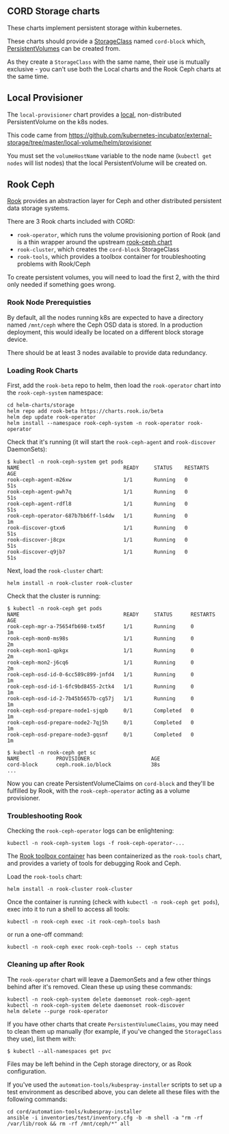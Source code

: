 ## CORD Storage charts

These charts implement persistent storage within kubernetes.

These charts should provide a
[StorageClass](https://kubernetes.io/docs/concepts/storage/storage-classes/)
named `cord-block` which,
[PersistentVolumes](https://kubernetes.io/docs/concepts/storage/persistent-volumes/)
can be created from.

As they create a `StorageClass` with the same name, their use is mutually
exclusive - you can't use both the Local charts and the Rook Ceph charts at the
same time.

## Local Provisioner

The `local-provisioner` chart provides a
[local](https://kubernetes.io/docs/concepts/storage/volumes/#local),
non-distributed PersistentVolume on the k8s nodes.

This code came from <https://github.com/kubernetes-incubator/external-storage/tree/master/local-volume/helm/provisioner>

You must set the `volumeHostName` variable to the node name (`kubectl get
nodes` will list nodes) that the local PersistentVolume will be created on.

## Rook Ceph

[Rook](https://rook.github.io/) provides an abstraction layer for Ceph and
other distributed persistent data storage systems.

There are 3 Rook charts included with CORD:

 - `rook-operator`, which runs the volume provisioning portion of Rook (and is
   a thin wrapper around the upstream [rook-ceph
   chart](https://rook.github.io/docs/rook/v0.8/helm-operator.html)
 - `rook-cluster`, which creates the `cord-block` StorageClass
 - `rook-tools`, which provides a toolbox container for troubleshooting
   problems with Rook/Ceph

To create persistent volumes, you will need to load the first 2, with the third
only needed if something goes wrong.

### Rook Node Prerequisties

By default, all the nodes running k8s are expected to have a directory named
`/mnt/ceph` where the Ceph OSD data is stored.  In a production deployment,
this would ideally be located on a different block storage device.

There should be at least 3 nodes available to provide data redundancy.

### Loading Rook Charts

First, add the `rook-beta` repo to helm, then load the `rook-operator` chart
into the `rook-ceph-system` namespace:

```shell
cd helm-charts/storage
helm repo add rook-beta https://charts.rook.io/beta
helm dep update rook-operator
helm install --namespace rook-ceph-system -n rook-operator rook-operator
```

Check that it's running (it will start the `rook-ceph-agent` and `rook-discover` DaemonSets):

```shell
$ kubectl -n rook-ceph-system get pods
NAME                                  READY     STATUS    RESTARTS   AGE
rook-ceph-agent-m26xw                 1/1       Running   0          51s
rook-ceph-agent-pwh7q                 1/1       Running   0          51s
rook-ceph-agent-rdfl8                 1/1       Running   0          51s
rook-ceph-operator-687b7bb6ff-ls4dw   1/1       Running   0          1m
rook-discover-gtxx6                   1/1       Running   0          51s
rook-discover-j8cpx                   1/1       Running   0          51s
rook-discover-q9jb7                   1/1       Running   0          51s
```

Next, load the `rook-cluster` chart:

```shell
helm install -n rook-cluster rook-cluster
```

Check that the cluster is running:

```shell
$ kubectl -n rook-ceph get pods
NAME                                  READY     STATUS      RESTARTS   AGE
rook-ceph-mgr-a-75654fb698-tx45f      1/1       Running     0          1m
rook-ceph-mon0-ms98s                  1/1       Running     0          2m
rook-ceph-mon1-qpkgx                  1/1       Running     0          2m
rook-ceph-mon2-j6cq6                  1/1       Running     0          2m
rook-ceph-osd-id-0-6cc589c899-jnfd4   1/1       Running     0          1m
rook-ceph-osd-id-1-6fc9bd8455-2ctk4   1/1       Running     0          1m
rook-ceph-osd-id-2-7b45b5657b-cg57j   1/1       Running     0          1m
rook-ceph-osd-prepare-node1-sjqpb     0/1       Completed   0          1m
rook-ceph-osd-prepare-node2-7qj5h     0/1       Completed   0          1m
rook-ceph-osd-prepare-node3-gqsnf     0/1       Completed   0          1m

$ kubectl -n rook-ceph get sc
NAME            PROVISIONER                    AGE
cord-block      ceph.rook.io/block             38s
...
```

Now you can create PersistentVolumeClaims on `cord-block` and they'll be
fulfilled by Rook, with the `rook-ceph-operator` acting as a volume provisioner.

### Troubleshooting Rook

Checking the `rook-ceph-operator` logs can be enlightening:

```shell
kubectl -n rook-ceph-system logs -f rook-ceph-operator-...
```

The [Rook toolbox container](https://rook.io/docs/rook/v0.8/toolbox.html) has
been containerized as the `rook-tools` chart, and provides a variety of tools
for debugging Rook and Ceph.

Load the `rook-tools` chart:

```shell
helm install -n rook-cluster rook-cluster
```

Once the container is running (check with `kubectl -n rook-ceph get pods`),
exec into it to run a shell to access all tools:

```shell
kubectl -n rook-ceph exec -it rook-ceph-tools bash
```

or run a one-off command:

```shell
kubectl -n rook-ceph exec rook-ceph-tools -- ceph status
```

### Cleaning up after Rook

The `rook-operator` chart will leave a DaemonSets and a few other things behind
after it's removed. Clean these up using these commands:

```shell
kubectl -n rook-ceph-system delete daemonset rook-ceph-agent
kubectl -n rook-ceph-system delete daemonset rook-discover
helm delete --purge rook-operator
```

If you have other charts that create `PersistentVolumeClaims`, you may need to
clean them up manually (for example, if you've changed the `StorageClass` they
use), list them with:

```shell
$ kubectl --all-namespaces get pvc
```

Files may be left behind in the Ceph storage directory, or as Rook configuration.

If you've used the `automation-tools/kubespray-installer` scripts to set up a
test environment as described above, you can delete all these files with the
following commands:

```shell
cd cord/automation-tools/kubespray-installer
ansible -i inventories/test/inventory.cfg -b -m shell -a "rm -rf /var/lib/rook && rm -rf /mnt/ceph/*" all
```

